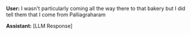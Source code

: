 **User:**
I wasn't particularly coming all the way there to that bakery but I did tell them that I come from Palliagraharam

**Assistant:**
[LLM Response]

